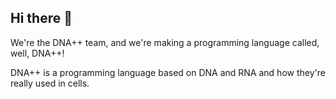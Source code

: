 ## Hi there 👋
We're the DNA++ team, and we're making a programming language called, well, DNA++!

DNA++ is a programming language based on DNA and RNA and how they're really used in cells.
